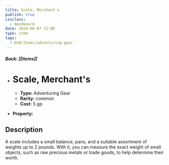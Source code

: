 ```yaml
---
title: Scale, Merchant's
publish: true
cssclass:
  - dashboard
date: 2024-06-07 12:00
type: item
tags:
  - DnD/Items/adventuring-gear
---
```


##### Back: [[Items]]

- # Scale, Merchant's

    - **Type:** Adventuring Gear
    - **Rarity:** common
    - **Cost:** 5 gp
- **Property:** 



## Description 

A scale includes a small balance, pans, and a suitable assortment of weights up to 2 pounds. With it, you can measure the exact weight of small objects, such as raw precious metals or trade goods, to help determine their worth. 
